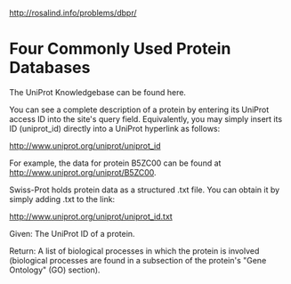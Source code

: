 http://rosalind.info/problems/dbpr/

# Four Commonly Used Protein Databases

The UniProt Knowledgebase can be found here.

You can see a complete description of a protein by entering its UniProt
access ID into the site's query field. Equivalently, you may simply
insert its ID (uniprot_id) directly into a UniProt hyperlink as follows:

http://www.uniprot.org/uniprot/uniprot_id

For example, the data for protein B5ZC00 can be found at
http://www.uniprot.org/uniprot/B5ZC00.

Swiss-Prot holds protein data as a structured .txt file. You can
obtain it by simply adding .txt to the link:

http://www.uniprot.org/uniprot/uniprot_id.txt

Given: The UniProt ID of a protein.

Return: A list of biological processes in which the protein is involved
(biological processes are found in a subsection of the protein's
"Gene Ontology" (GO) section).

